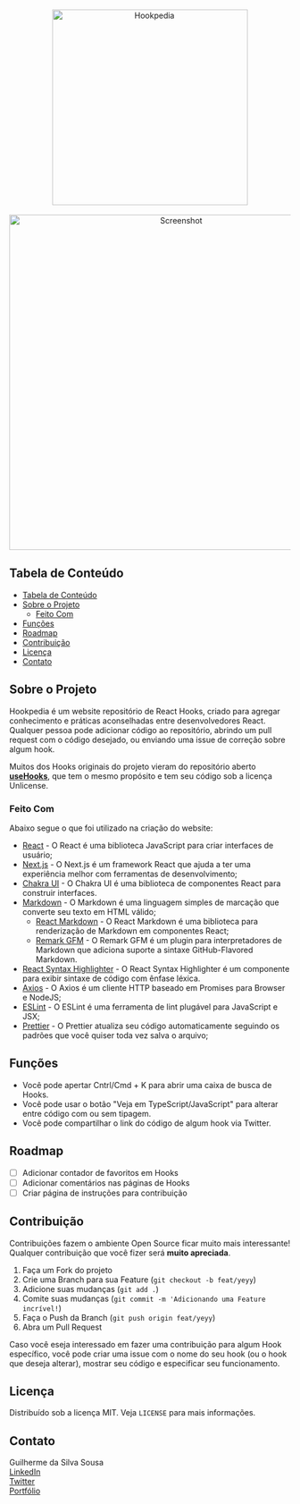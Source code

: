 
<!-- PROJECT LOGO -->
<br />
<p align="center">
  <a href="https://hookpedia.now.sh">
    <img src="https://raw.githubusercontent.com/guilherssousa/hookpedia/main/public/logo.svg" alt="Hookpedia" width=350>
    <br><br>
    <img src="https://raw.githubusercontent.com/guilherssousa/hookpedia/main/.github/screenshot.png" alt="Screenshot" width=600/>
  </a>
</p>

<!-- TABLE OF CONTENTS -->

## Tabela de Conteúdo

- [Tabela de Conteúdo](#tabela-de-conte%C3%BAdo)
- [Sobre o Projeto](#sobre-o-projeto)
  - [Feito Com](#feito-com)
- [Funções](#features)
- [Roadmap](#features)
- [Contribuição](#contribui%C3%A7%C3%A3o)
- [Licença](#licen%C3%A7a)
- [Contato](#contato)

<!-- ABOUT THE PROJECT -->

## Sobre o Projeto

Hookpedia é um website repositório de React Hooks, criado para agregar conhecimento e práticas aconselhadas entre desenvolvedores React. Qualquer pessoa pode adicionar código ao repositório, abrindo um pull request com o código desejado, ou enviando uma issue de correção sobre algum hook.

Muitos dos Hooks originais do projeto vieram do repositório aberto [**useHooks**](https://usehooks.com/), que tem o mesmo propósito e tem seu código sob a licença Unlicense.

### Feito Com

Abaixo segue o que foi utilizado na criação do website:

- [React](https://pt-br.reactjs.org/) - O React é uma biblioteca JavaScript para criar interfaces de usuário;
- [Next.js](https://nextjs.org/) - O Next.js é um framework React que ajuda a ter uma experiência melhor com ferramentas de desenvolvimento;
- [Chakra UI](https://chakra-ui.com/) - O Chakra UI é uma biblioteca de componentes React para construir interfaces.
- [Markdown](https://pt.wikipedia.org/wiki/Markdown) - O Markdown é uma linguagem simples de marcação que converte seu texto em HTML válido;
	- [React Markdown](https://github.com/remarkjs/react-markdown) - O React Markdown é uma biblioteca para renderização de Markdown em componentes React;
	- [Remark GFM](https://www.npmjs.com/package/remark-gfm) - O Remark GFM é um plugin para interpretadores de Markdown que adiciona suporte a sintaxe GitHub-Flavored Markdown.
- [React Syntax Highlighter](https://github.com/react-syntax-highlighter/react-syntax-highlighter) - O React Syntax Highlighter é um componente para exibir sintaxe de código com ênfase léxica.
- [Axios](https://github.com/axios/axios) - O Axios é um cliente HTTP baseado em Promises para Browser e NodeJS;
- [ESLint](https://eslint.org/) - O ESLint é uma ferramenta de lint plugável para JavaScript e JSX;
- [Prettier](https://prettier.io/) - O Prettier atualiza seu código automaticamente seguindo os padrões que você quiser toda vez salva o arquivo;

<!-- FEATURES -->

## Funções

- Você pode apertar Cntrl/Cmd + K para abrir uma caixa de busca de Hooks.
- Você pode usar o botão "Veja em TypeScript/JavaScript" para alterar entre código com ou sem tipagem.
- Você pode compartilhar o link do código de algum hook via Twitter.

<!-- ROADMAP -->

## Roadmap

* [ ] Adicionar contador de favoritos em Hooks
* [ ] Adicionar comentários nas páginas de Hooks
* [ ] Criar página de instruções para contribuição

<!-- CONTRIBUTING -->

## Contribuição

Contribuições fazem o ambiente Open Source ficar muito mais interessante! Qualquer contribuição que você fizer será **muito apreciada**.

1. Faça um Fork do projeto
2. Crie uma Branch para sua Feature (`git checkout -b feat/yeyy`)
3. Adicione suas mudanças (`git add .`)
4. Comite suas mudanças (`git commit -m 'Adicionando uma Feature incrível!`)
5. Faça o Push da Branch (`git push origin feat/yeyy`)
6. Abra um Pull Request

Caso você eseja interessado em fazer uma contribuição para algum Hook específico, você pode criar uma issue com o nome do seu hook (ou o hook que deseja alterar), mostrar seu código e especificar seu funcionamento.

<!-- LICENSE -->

## Licença

Distribuído sob a licença MIT. Veja `LICENSE` para mais informações.

<!-- CONTACT -->

## Contato

Guilherme da Silva Sousa\
[LinkedIn](https://linkedin.com/in/guilhermedasilvasousa)\
[Twitter](https://twitter.com/krteazy)\
[Portfólio](https://guilherssousa.github.io)
